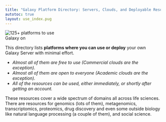 ```yaml
---
title: "Galaxy Platform Directory: Servers, Clouds, and Deployable Resources"
autotoc: true
layout: use_index.pug
---
```


<img class="float-right" style="max-width: 35%;" src="/use/use-resource-banner.png" class="img-fluid" alt="125+ platforms to use Galaxy on">

This directory lists __platforms where you can use or deploy__ your own Galaxy Server with minimal effort.

* *Almost all of them are free to use (Commercial clouds are the exception).*
* *Almost all of them are open to everyone (Academic clouds are the exception).*
* *All of the resources can be used, either immediately, or shortly after getting an account.*

These resources cover a wide spectrum of domains all across life sciences. There are resources for genomics (lots of them), metagenomics, transcriptomics, proteomics, drug discovery and even some outside biology like natural language processing (a couple of them), and social science.

<!---
The rest of this page (the actual directories) are generated by
layouts/use_index.pug
--->

